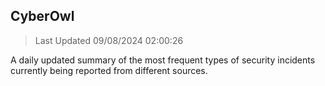 ## CyberOwl 
> Last Updated 09/08/2024 02:00:26 


A daily updated summary of the most frequent types of security incidents currently being reported from different sources.

